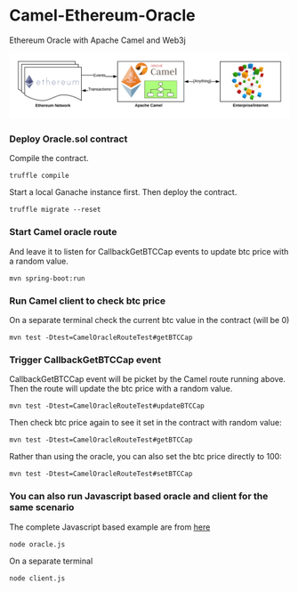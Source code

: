 # Camel-Ethereum-Oracle
Ethereum Oracle with Apache Camel and Web3j

![Oracle](https://raw.githubusercontent.com/bibryam/camel-ethereum-oracle/master/oracle.png)

### Deploy Oracle.sol contract 
Compile the contract.

    truffle compile
    
Start a local Ganache instance first. Then deploy the contract.
    
    truffle migrate --reset

### Start Camel oracle route 
And leave it to listen for CallbackGetBTCCap events to update btc price with a random value.

    mvn spring-boot:run
    
### Run Camel client to check btc price
On a separate terminal check the current btc value in the contract (will be 0)

    mvn test -Dtest=CamelOracleRouteTest#getBTCCap
    
### Trigger CallbackGetBTCCap event 
CallbackGetBTCCap event will be picket by the Camel route running above. Then the route will update the btc price with a random value.

    mvn test -Dtest=CamelOracleRouteTest#updateBTCCap

Then check btc price again to see it set in the contract with random value:

    mvn test -Dtest=CamelOracleRouteTest#getBTCCap

Rather than using the oracle, you can also set the btc price directly to 100:
    
    mvn test -Dtest=CamelOracleRouteTest#setBTCCap    
    
### You can also run Javascript based oracle and client for the same scenario
The complete Javascript based example are from [here](https://kndrck.co/posts/ethereum_oracles_a_simple_guide/)
    
    node oracle.js

On a separate terminal

    node client.js



